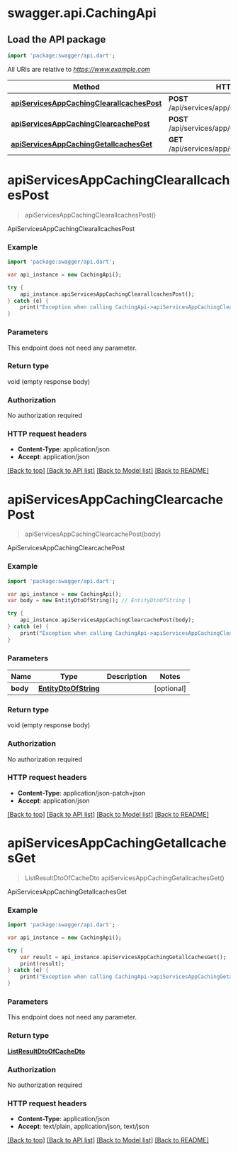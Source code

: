 # swagger.api.CachingApi

## Load the API package
```dart
import 'package:swagger/api.dart';
```

All URIs are relative to *https://www.example.com*

Method | HTTP request | Description
------------- | ------------- | -------------
[**apiServicesAppCachingClearallcachesPost**](CachingApi.md#apiServicesAppCachingClearallcachesPost) | **POST** /api/services/app/Caching/ClearAllCaches | ApiServicesAppCachingClearallcachesPost
[**apiServicesAppCachingClearcachePost**](CachingApi.md#apiServicesAppCachingClearcachePost) | **POST** /api/services/app/Caching/ClearCache | ApiServicesAppCachingClearcachePost
[**apiServicesAppCachingGetallcachesGet**](CachingApi.md#apiServicesAppCachingGetallcachesGet) | **GET** /api/services/app/Caching/GetAllCaches | ApiServicesAppCachingGetallcachesGet


# **apiServicesAppCachingClearallcachesPost**
> apiServicesAppCachingClearallcachesPost()

ApiServicesAppCachingClearallcachesPost



### Example 
```dart
import 'package:swagger/api.dart';

var api_instance = new CachingApi();

try { 
    api_instance.apiServicesAppCachingClearallcachesPost();
} catch (e) {
    print("Exception when calling CachingApi->apiServicesAppCachingClearallcachesPost: $e\n");
}
```

### Parameters
This endpoint does not need any parameter.

### Return type

void (empty response body)

### Authorization

No authorization required

### HTTP request headers

 - **Content-Type**: application/json
 - **Accept**: application/json

[[Back to top]](#) [[Back to API list]](../README.md#documentation-for-api-endpoints) [[Back to Model list]](../README.md#documentation-for-models) [[Back to README]](../README.md)

# **apiServicesAppCachingClearcachePost**
> apiServicesAppCachingClearcachePost(body)

ApiServicesAppCachingClearcachePost



### Example 
```dart
import 'package:swagger/api.dart';

var api_instance = new CachingApi();
var body = new EntityDtoOfString(); // EntityDtoOfString | 

try { 
    api_instance.apiServicesAppCachingClearcachePost(body);
} catch (e) {
    print("Exception when calling CachingApi->apiServicesAppCachingClearcachePost: $e\n");
}
```

### Parameters

Name | Type | Description  | Notes
------------- | ------------- | ------------- | -------------
 **body** | [**EntityDtoOfString**](EntityDtoOfString.md)|  | [optional] 

### Return type

void (empty response body)

### Authorization

No authorization required

### HTTP request headers

 - **Content-Type**: application/json-patch+json
 - **Accept**: application/json

[[Back to top]](#) [[Back to API list]](../README.md#documentation-for-api-endpoints) [[Back to Model list]](../README.md#documentation-for-models) [[Back to README]](../README.md)

# **apiServicesAppCachingGetallcachesGet**
> ListResultDtoOfCacheDto apiServicesAppCachingGetallcachesGet()

ApiServicesAppCachingGetallcachesGet



### Example 
```dart
import 'package:swagger/api.dart';

var api_instance = new CachingApi();

try { 
    var result = api_instance.apiServicesAppCachingGetallcachesGet();
    print(result);
} catch (e) {
    print("Exception when calling CachingApi->apiServicesAppCachingGetallcachesGet: $e\n");
}
```

### Parameters
This endpoint does not need any parameter.

### Return type

[**ListResultDtoOfCacheDto**](ListResultDtoOfCacheDto.md)

### Authorization

No authorization required

### HTTP request headers

 - **Content-Type**: application/json
 - **Accept**: text/plain, application/json, text/json

[[Back to top]](#) [[Back to API list]](../README.md#documentation-for-api-endpoints) [[Back to Model list]](../README.md#documentation-for-models) [[Back to README]](../README.md)

